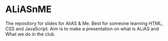 # ALiASnME
The repository for slides for AliAS & Me.
Best for someone learning HTML, CSS and JavaScript.
Aim is to make a presentation on what is ALiAS and What we do in the club.
